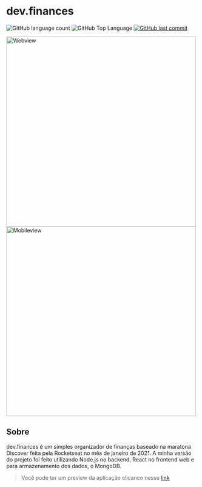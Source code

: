 # dev.finances

<p>
  <img alt="GitHub language count" src="https://img.shields.io/github/languages/count/leandrolid/dev.finances?color=6E40C9&style=flat-square">
  <img alt="GitHub Top Language" src="https://img.shields.io/github/languages/top/leandrolid/dev.finances?color=6E40C9&style=flat-square">
  <a href="https://github.com/leandrolid/dev.finances/commits/master">
    <img alt="GitHub last commit" src="https://img.shields.io/github/last-commit/leandrolid/dev.finances?color=6E40C9&style=flat-square">
  </a>
</p>

<p>
<img src="https://user-images.githubusercontent.com/61424755/106782466-f4664480-6628-11eb-846e-826cf6e9c1ff.jpg" alt="Webview" height="500px" />

<img src="https://user-images.githubusercontent.com/61424755/106914193-892d7880-66e3-11eb-8862-3798a14258b2.jpg" alt="Mobileview" height="500px" />
</p>

## Sobre 
dev.finances é um simples organizador de finanças baseado na maratona Discover feita pela Rocketseat no mês de janeiro de 2021.
A minha versão do projeto foi feito utilizando Node.js no backend, React no frontend web e para armazenamento dos dados, o MongoDB.

> Você pode ter um preview da aplicação clicanco nesse [link](https://devfinances-leandro.herokuapp.com/)
